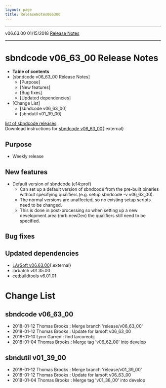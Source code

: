 ```yaml
---
layout: page
title: ReleaseNotes066300
---
```


  ----------- ------------ -- -- ------------------------------------------------------
  v06.63.00   01/15/2018         [Release Notes](ReleaseNotes066300.html)
  ----------- ------------ -- -- ------------------------------------------------------



sbndcode v06\_63\_00 Release Notes
======================================================================================

-   **Table of contents**
-   [sbndcode v06\_63\_00 Release
    Notes]
    -   [Purpose]
    -   [New features]
    -   [Bug fixes]
    -   [Updated dependencies]
-   [Change List]
    -   [sbndcode v06\_63\_00]
    -   [sbndutil v01\_39\_00]

[list of sbndcode
releases](List_of_SBND_code_releases.html)\
Download instructions for [sbndcode
v06\_63\_00](http://scisoft.fnal.gov/scisoft/bundles/sbnd/v06_63_00/sbndcode-v06_63_00.html){.external}



Purpose
----------------------------------

-   Weekly release



New features
--------------------------------------------

-   Default version of sbndcode (e14:prof)
    -   Can set up a default version of sbndcode from the pre-built
        binaries without specifying qualifiers (e.g. setup sbndcode -v
        v06\_63\_00).
    -   The normal versions are unaffected, so no existing setup scripts
        need to be changed.
    -   This is done in post-processing so when setting up a new
        development area (mrb newDev) the qualifiers still need to be
        specified.



Bug fixes
--------------------------------------



Updated dependencies
------------------------------------------------------------

-   [LArSoft
    v06.63.00](https://cdcvs.fnal.gov/redmine/projects/larsoft/wiki/ReleaseNotes066300){.external}
-   larbatch v01.35.00
-   cetbuildtools v6.01.01



Change List
==========================================



sbndcode v06\_63\_00
----------------------------------------------------------

-   2018-01-12 Thomas Brooks : Merge branch \'release/v06\_63\_00\'
-   2018-01-12 Thomas Brooks : Update for larsoft v06\_63\_00
-   2018-01-10 Lynn Garren : find larcoreobj
-   2018-01-04 Thomas Brooks : Merge tag \'v06\_62\_00\' into develop



sbndutil v01\_39\_00
----------------------------------------------------------

-   2018-01-12 Thomas Brooks : Merge branch \'release/v01\_39\_00\'
-   2018-01-12 Thomas Brooks : Update for larsoft v06\_63\_00
-   2018-01-04 Thomas Brooks : Merge tag \'v01\_38\_00\' into develop
